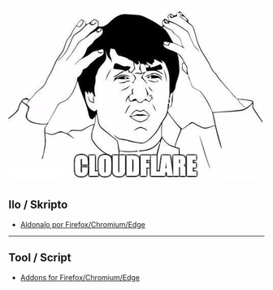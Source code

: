 ![](../image/watcloudflare.jpg)



## Ilo / Skripto
- [Aldonaĵo por Firefox/Chromium/Edge](../addons/README.md)


----


## Tool / Script
- [Addons for Firefox/Chromium/Edge](../addons/README.md)

